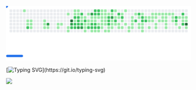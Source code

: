 <!--
**eldensokoli/eldensokoli** is a ✨ _special_ ✨ repository because its `README.md` (this file) appears on your GitHub profile.

Here are some ideas to get you started:

- 🔭 I’m currently working on ...
- 🌱 I’m currently learning ...
- 👯 I’m looking to collaborate on ...
- 🤔 I’m looking for help with ...
- 💬 Ask me about ...
- 📫 How to reach me: ...
- 😄 Pronouns: ...
- ⚡ Fun fact: ...
-->

<picture>
  <source
    media="(prefers-color-scheme: dark)"
    srcset="example/dark.svg"
  />
  <source
    media="(prefers-color-scheme: light)"
    srcset="example/light.svg"
  />
  <img alt="Breakout Game" src="example/light.svg" />
</picture>

[![Typing SVG](https://readme-typing-svg.herokuapp.com?size=25&duration=5000&color=00F700&lines=Cloud+Solution+Engineer;DevOps+Engineer;CI/CD+Pipeline+Automator;)](https://git.io/typing-svg)

<img src="https://media.giphy.com/media/qgQUggAC3Pfv687qPC/giphy.gif" width="300">